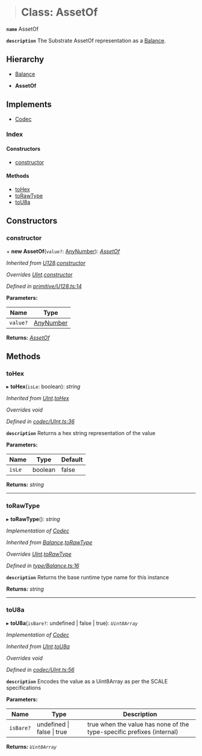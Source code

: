 > # Class: AssetOf

**`name`** AssetOf

**`description`** 
The Substrate AssetOf representation as a [Balance](_type_balance_.balance.md).

## Hierarchy

  * [Balance](_type_balance_.balance.md)

  * **AssetOf**

## Implements

* [Codec](../interfaces/_types_.codec.md)

### Index

#### Constructors

* [constructor](_type_assetof_.assetof.md#constructor)

#### Methods

* [toHex](_type_assetof_.assetof.md#tohex)
* [toRawType](_type_assetof_.assetof.md#torawtype)
* [toU8a](_type_assetof_.assetof.md#tou8a)

## Constructors

###  constructor

\+ **new AssetOf**(`value?`: [AnyNumber](../modules/_types_.md#anynumber)): *[AssetOf](_type_assetof_.assetof.md)*

*Inherited from [U128](_primitive_u128_.u128.md).[constructor](_primitive_u128_.u128.md#constructor)*

*Overrides [UInt](_codec_uint_.uint.md).[constructor](_codec_uint_.uint.md#constructor)*

*Defined in [primitive/U128.ts:14](https://github.com/polkadot-js/api/blob/2eee6cf/packages/types/src/primitive/U128.ts#L14)*

**Parameters:**

Name | Type |
------ | ------ |
`value?` | [AnyNumber](../modules/_types_.md#anynumber) |

**Returns:** *[AssetOf](_type_assetof_.assetof.md)*

## Methods

###  toHex

▸ **toHex**(`isLe`: boolean): *string*

*Inherited from [UInt](_codec_uint_.uint.md).[toHex](_codec_uint_.uint.md#tohex)*

*Overrides void*

*Defined in [codec/UInt.ts:36](https://github.com/polkadot-js/api/blob/2eee6cf/packages/types/src/codec/UInt.ts#L36)*

**`description`** Returns a hex string representation of the value

**Parameters:**

Name | Type | Default |
------ | ------ | ------ |
`isLe` | boolean | false |

**Returns:** *string*

___

###  toRawType

▸ **toRawType**(): *string*

*Implementation of [Codec](../interfaces/_types_.codec.md)*

*Inherited from [Balance](_type_balance_.balance.md).[toRawType](_type_balance_.balance.md#torawtype)*

*Overrides [UInt](_codec_uint_.uint.md).[toRawType](_codec_uint_.uint.md#torawtype)*

*Defined in [type/Balance.ts:16](https://github.com/polkadot-js/api/blob/2eee6cf/packages/types/src/type/Balance.ts#L16)*

**`description`** Returns the base runtime type name for this instance

**Returns:** *string*

___

###  toU8a

▸ **toU8a**(`isBare?`: undefined | false | true): *`Uint8Array`*

*Implementation of [Codec](../interfaces/_types_.codec.md)*

*Inherited from [UInt](_codec_uint_.uint.md).[toU8a](_codec_uint_.uint.md#tou8a)*

*Overrides void*

*Defined in [codec/UInt.ts:56](https://github.com/polkadot-js/api/blob/2eee6cf/packages/types/src/codec/UInt.ts#L56)*

**`description`** Encodes the value as a Uint8Array as per the SCALE specifications

**Parameters:**

Name | Type | Description |
------ | ------ | ------ |
`isBare?` | undefined \| false \| true | true when the value has none of the type-specific prefixes (internal)  |

**Returns:** *`Uint8Array`*